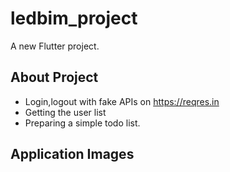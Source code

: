 # ledbim_project

A new Flutter project.

## About Project

- Login,logout with fake APIs on https://reqres.in
- Getting the user list
- Preparing a simple todo list.

## Application Images



